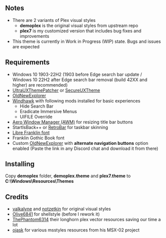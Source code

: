 ## Notes
- There are 2 variants of Plex visual styles
	- **demoplex** is the original visual styles from upstream repo
	- **plex7** is my customized version that includes bug fixes and improvements
- This theme is currently in Work in Progress (WIP) state. Bugs and issues are expected
## Requirements
- Windows 10 1903-22H2 (1903 before Edge search bar update / Windows 10 22H2 after Edge search bar removal (build 42XX and higher) are recommended)
- [UltraUXThemePatcher](https://mhoefs.eu/software_uxtheme.php?lang=en) or [SecureUXTheme](https://github.com/namazso/SecureUxTheme)
- [OldNewExplorer](https://msfn.org/board/topic/170375-oldnewexplorer-119/)
- [Windhawk](https://windhawk.net/) with following mods installed for basic experiences
	- Hide Search Bar
	- Eradicate Immersive Menus
	- UIFILE Override
- [Aero Window Manager (AWM)](https://github.com/Dulappy/aero-window-manager) for resizing title bar buttons
- StartIsBack++ or [RetroBar](https://github.com/dremin/RetroBar) for taskbar skinning
- [Libre Franklin font](https://fonts.google.com/specimen/Libre+Franklin)
- Franklin Gothic Book font
- Custom [OldNewExplorer](https://cdn.discordapp.com/attachments/1274869087650058314/1297199936336822355/OldNewExplorer_plex.zip) with **alternate navigation buttons** option enabled 
(Paste the link in any Discord chat and download it from there)
## Installing
Copy **demoplex** folder, **demoplex.theme** and **plex7.theme** to **C:\Windows\Resources\Themes**
## Credits
- [valkalyne](https://github.com/valkalyne) and [notzetkin](https://github.com/notzetkin) for original visual styles
- [Olive6841](https://github.com/Olive6841) for shellstyle (before I rework it)
- [ThePhantom6314](https://github.com/ThePhantom6314) their longhorn plex vector resources saving our time a lot
- [ojask](https://github.com/ojask) for various msstyles resources from his MSX-02 project
